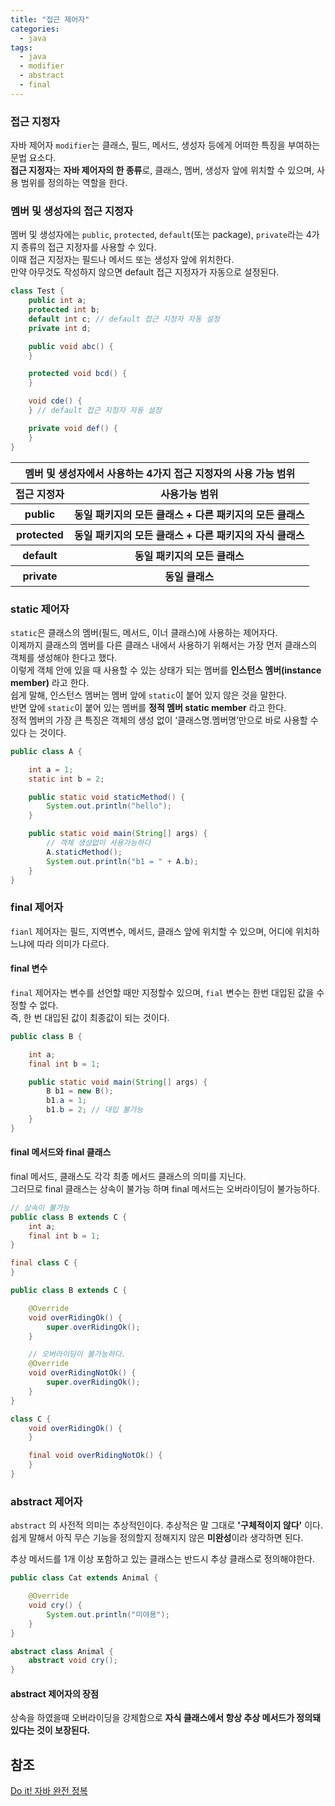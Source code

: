 ```yaml
---
title: "접근 제어자"
categories:
  - java
tags:
  - java
  - modifier
  - abstract
  - final
---
```


### 접근 지정자

자바 제어자 `modifier`는 클래스, 필드, 메서드, 생성자 등에게 어떠한 특징을 부여하는 문법 요소다.  
**접근 지정자**는 **자바 제어자의 한 종류**로, 클래스, 멤버, 생성자 앞에 위치할 수 있으며, 사용 범위를 정의하는 역할을 한다.

### 멤버 및 생성자의 접근 지정자

멤버 및 생성자에는 `public`, `protected`, `default`(또는 package), `private`라는 4가지 종류의 접근 지정자를 사용할 수 있다.   
이때 접근 지정자는 필드나 메서드 또는 생성자 앞에 위치한다.  
만약 아무것도 작성하지 않으면 default 접근 지정자가 자동으로 설정된다.

```java
class Test {
    public int a;
    protected int b;
    default int c; // default 접근 지정자 자동 설정
    private int d;

    public void abc() {
    }

    protected void bcd() {
    }

    void cde() {
    } // default 접근 지정자 자동 설정

    private void def() {
    }
}
```  

<table>
  <thead>
    <tr>
      <th colspan="2">멤버 및 생성자에서 사용하는 4가지 접근 지정자의 사용 가능 범위</th>
    <tr>
      <th>접근 지정자</th>
      <th>사용가능 범위</th>
    </tr>
  </thead>
  <tbody>
    <tr>
      <th>public</th>
      <th>동일 패키지의 모든 클래스 + 다른 패키지의 모든 클래스</th>
    </tr>
    <tr>
      <th>protected</th>
      <th>동일 패키지의 모든 클래스 + 다른 패키지의 자식 클래스</th>
    </tr>
    <tr>
      <th>default</th>
      <th>동일 패키지의 모든 클래스</th>
    </tr>
    <tr>
      <th>private</th>
      <th>동일 클래스</th>
    </tr>
  </tbody>
</table>

### static 제어자

`static`은 클래스의 멤버(필드, 메서드, 이너 클래스)에 사용하는 제어자다.  
이제까지 클래스의 멤버를 다른 클래스 내에서 사용하기 위해서는 가장 먼저 클래스의 객체를 생성해야 한다고 했다.  
이렇게 객체 안에 있을 때 사용할 수 있는 상태가 되는 멤버를 **인스턴스 멤버(instance member)** 라고 한다.  
쉽게 말해, 인스턴스 멤버는 멤버 앞에 `static`이 붙어 있지 않은 것을 말한다.  
반면 앞에 `static`이 붙어 있는 멤버를 **정적 멤버 static member** 라고 한다.  
정적 멤버의 가장 큰 특징은 객체의 생성 없이 ‘클래스명.멤버명’만으로 바로 사용할 수 있다 는 것이다.

```java
public class A {

    int a = 1;
    static int b = 2;

    public static void staticMethod() {
        System.out.println("hello");
    }

    public static void main(String[] args) {
        // 객체 생성없이 사용가능하다
        A.staticMethod();
        System.out.println("b1 = " + A.b);
    }
}
```

### final 제어자

`fianl` 제어자는 필드, 지역변수, 메서드, 클래스 앞에 위치할 수 있으며, 어디에 위치하느냐에 따라 의미가 다르다.

#### final 변수

`final` 제어자는 변수를 선언할 때만 지정할수 있으며, `fial` 변수는 한번 대입된 값을 수정할 수 없다.  
즉, 한 번 대입된 값이 최종값이 되는 것이다.

```java
public class B {

    int a;
    final int b = 1;

    public static void main(String[] args) {
        B b1 = new B();
        b1.a = 1;
        b1.b = 2; // 대입 불가능
    }
}
```

#### final 메서드와 final 클래스

final 메서드, 클래스도 각각 최종 메서드 클래스의 의미를 지닌다.  
그러므로 final 클래스는 상속이 불가능 하며 final 메서드는 오버라이딩이 불가능하다.

```java
// 상속이 불가능
public class B extends C {
    int a;
    final int b = 1;
}

final class C {
}
```

```java
public class B extends C {

    @Override
    void overRidingOk() {
        super.overRidingOk();
    }

    // 오버라이딩이 불가능하다.
    @Override
    void overRidingNotOk() {
        super.overRidingOk();
    }
}

class C {
    void overRidingOk() {
    }

    final void overRidingNotOk() {
    }
}
```

### abstract 제어자

`abstract` 의 사전적 의미는 추상적인이다. 추상적은 말 그대로 **'구체적이지 않다'** 이다.  
쉽게 말해서 아직 무슨 기능을 정의할지 정해지지 않은 **미완성**이라 생각하면 된다.

추상 메서드를 1개 이상 포함하고 있는 클래스는 반드시 추상 클래스로 정의해야한다.

```java
public class Cat extends Animal {

    @Override
    void cry() {
        System.out.println("미야용");
    }
}

abstract class Animal {
    abstract void cry();
}
```

#### abstract 제어자의 장점

상속을 하였을때 오버라이딩을 강제함으로 **자식 클래스에서 항상 추상 메서드가 정의돼 있다는 것이 보장된다.**

## 참조

[Do it! 자바 완전 정복](http://www.yes24.com/Product/Goods/103389317)